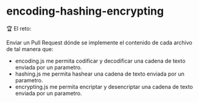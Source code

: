 # encoding-hashing-encrypting

:trophy: El reto: 

Enviar un Pull Request dónde se implemente el contenido de cada archivo de tal manera que: 


* encoding.js me permita codificar y decodificar una cadena de texto enviada por un parametro.
* hashing.js me permita hashear una cadena de texto enviada por un parametro.
*  encrypting.js me permita encriptar y desencriptar una cadena de texto enviada por un parametro.
